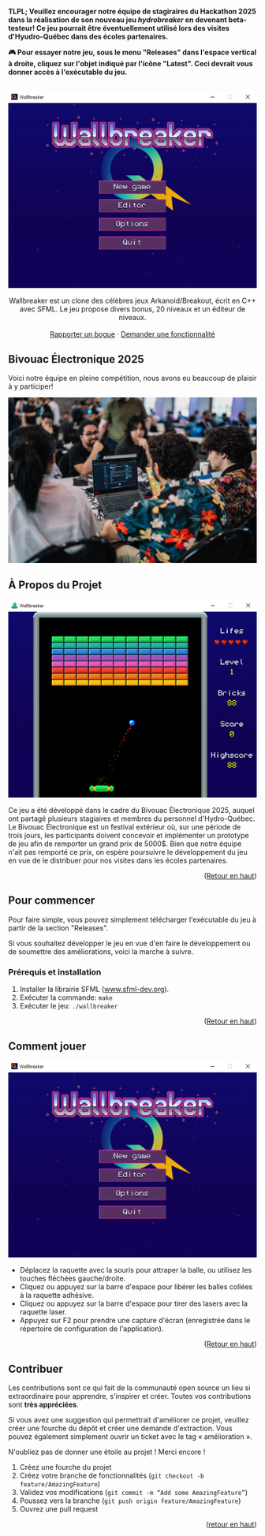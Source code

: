

<!-- Improved compatibility of back to top link: See: https://github.com/othneildrew/Best-README-Template/pull/73 -->
<a id="readme-top"></a>

**TLPL; Veuillez encourager notre équipe de stagiraires du Hackathon 2025 dans la réalisation de son nouveau jeu *hydrobreaker* en devenant beta-testeur! Ce jeu pourrait être éventuellement utilisé lors des visites d'Hyudro-Québec dans des écoles partenaires.**

**🎮 Pour essayer notre jeu, sous le menu "Releases" dans l'espace vertical à droite, cliquez sur l'objet indiqué par l'icône "Latest".  Ceci devrait vous donner accès à l'exécutable du jeu.**

<!-- PROJECT LOGO -->
<br />
<div align="center">
  <a href="https://github.com/hydroquebec/hydrobreaker">
    <img src="images/hydro-breaker.png" alt="Ecran Titre">
  </a>

  <p align="center">
    Wallbreaker est un clone des célèbres jeux Arkanoid/Breakout, écrit en C++ avec SFML. Le jeu propose divers bonus, 20 niveaux et un éditeur de niveaux.
    <br />
    <br />
    <a href="https://github.com/hydroquebec/hydrobreaker/issues/new?labels=bug&template=bug-report---.md">Rapporter un bogue</a>
    &middot;
    <a href="https://github.com/hydroquebec/hydrobreaker/issues/new?labels=enhancement&template=feature-request---.md">Demander une fonctionnalité</a>
  </p>
</div>

## Bivouac Électronique 2025

Voici notre équipe en pleine compétition, nous avons eu beaucoup de plaisir à y participer!

<img src="images/hackathon.jpg" alt="Hackathon">


<!-- ABOUT THE PROJECT -->
## À Propos du Projet

![Screenshot 1](images/hydro-breaker2.png)

Ce jeu a été développé dans le cadre du Bivouac Électronique 2025, auquel ont partagé plusieurs stagiaires et membres du personnel d'Hydro-Québec.  Le Bivouac Électronique est un festival extérieur où, sur une période de trois jours, les participants doivent concevoir et implémenter un prototype de jeu afin de remporter un grand prix de 5000$.  Bien que notre équipe n'ait pas remporté ce prix, on espère poursuivre le développement du jeu en vue de le distribuer pour nos visites dans les écoles partenaires.

<p align="right">(<a href="#readme-top">Retour en haut</a>)</p>



<!-- GETTING STARTED -->
## Pour commencer

Pour faire simple, vous pouvez simplement télécharger l'exécutable du jeu à partir de la section "Releases".

Si vous souhaitez développer le jeu en vue d'en faire le développement ou de soumettre des améliorations, voici la marche à suivre.

### Prérequis et installation

1. Installer la librairie SFML (www.sfml-dev.org).
2. Exécuter la commande: `make`
3. Exécuter le jeu: `./wallbreaker`


<p align="right">(<a href="#readme-top">Retour en haut</a>)</p>


<!-- USAGE EXAMPLES -->
## Comment jouer

![Screenshot 2](images/hydro-breaker.png)

- Déplacez la raquette avec la souris pour attraper la balle, ou utilisez les touches fléchées gauche/droite.
- Cliquez ou appuyez sur la barre d'espace pour libérer les balles collées à la raquette adhésive.
- Cliquez ou appuyez sur la barre d'espace pour tirer des lasers avec la raquette laser.
- Appuyez sur F2 pour prendre une capture d'écran (enregistrée dans le répertoire de configuration de l'application).

<p align="right">(<a href="#readme-top">Retour en haut</a>)</p>

<!-- CONTRIBUTING -->
## Contribuer

Les contributions sont ce qui fait de la communauté open source un lieu si extraordinaire pour apprendre, s'inspirer et créer. Toutes vos contributions sont **très appréciées**.

Si vous avez une suggestion qui permettrait d'améliorer ce projet, veuillez créer une fourche du dépôt et créer une demande d'extraction. Vous pouvez également simplement ouvrir un ticket avec le tag « amélioration ».

N'oubliez pas de donner une étoile au projet ! Merci encore !

1. Créez une fourche du projet
2. Créez votre branche de fonctionnalités (`git checkout -b feature/AmazingFeature`)
3. Validez vos modifications (`git commit -m “Add some AmazingFeature”`)
4. Poussez vers la branche (`git push origin feature/AmazingFeature`)
5. Ouvrez une pull request

<p align="right">(<a href="#readme-top">retour en haut</a>)</p>

